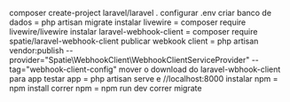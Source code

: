 composer create-project laravel/laravel .
configurar .env
criar banco de dados = php artisan migrate
instalar livewire  = composer require livewire/livewire
instalar laravel-webhook-client = composer require spatie/laravel-webhook-client
publicar webkook client = php artisan vendor:publish --provider="Spatie\WebhookClient\WebhookClientServiceProvider" --tag="webhook-client-config"
mover o download  do laravel-wbhook-client para app
testar app = php artisan serve e //localhost:8000
instalar npm = npm install
correr npm = npm run dev
correr migrate

